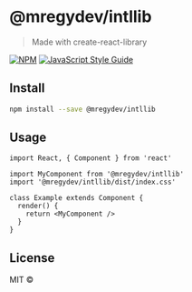 # @mregydev/intllib

> Made with create-react-library

[![NPM](https://img.shields.io/npm/v/@mregydev/intllib.svg)](https://www.npmjs.com/package/@mregydev/intllib) [![JavaScript Style Guide](https://img.shields.io/badge/code_style-standard-brightgreen.svg)](https://standardjs.com)

## Install

```bash
npm install --save @mregydev/intllib
```

## Usage

```tsx
import React, { Component } from 'react'

import MyComponent from '@mregydev/intllib'
import '@mregydev/intllib/dist/index.css'

class Example extends Component {
  render() {
    return <MyComponent />
  }
}
```

## License

MIT © [](https://github.com/)
